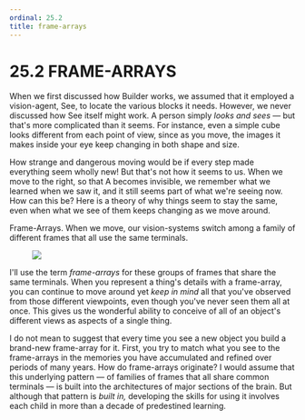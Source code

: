 ```yaml
---
ordinal: 25.2
title: frame-arrays
---
```


# 25.2 FRAME-ARRAYS 

<p>When we first discussed how Builder works, we assumed that it employed a vision-agent, See, to locate the various blocks it needs. However, we never discussed how See itself might work. A person simply <em>looks and sees</em> &mdash; but that's more complicated than it seems. For instance, even a simple cube looks different from each point of view, since as you move, the images it makes inside your eye keep changing in both shape and size.</p>
<p>How strange and dangerous moving would be if every step made everything seem wholly new! But that's not how it seems to us. When we move to the right, so that A becomes invisible, we remember what we learned when we saw it, and it still seems part of what we're seeing now. How can this be? Here is a theory of why things seem to stay the same, even when what we see of them keeps changing as we move around.</p>
<p>Frame-Arrays. When we move, our vision-systems switch among a family of different frames that all use the same terminals.</p>
<figure><img src="/images/ch25/25-4.png"/></figure>
<p>I'll use the term <em>frame-arrays</em> for these groups of frames that share the same terminals. When you represent a thing's details with a frame-array, you can continue to move around yet <em>keep in mind</em> all that you've observed from those different viewpoints, even though you've never seen them all at once. This gives us the wonderful ability to conceive of all of an object's different views as aspects of a single thing.</p>
<p>I do not mean to suggest that every time you see a new object you build a brand-new frame-array for it. First, you try to match what you see to the frame-arrays in the memories you have accumulated and refined over periods of many years. How do frame-arrays originate? I would assume that this underlying pattern &mdash; of families of frames that all share common terminals &mdash; is built into the architectures of major sections of the brain. But although that pattern is <em>built in,</em> developing the skills for using it involves each child in more than a decade of predestined learning.</p>